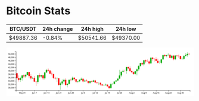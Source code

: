 # Bitcoin Stats

BTC/USDT|24h change|24h high|24h low|
|---|---|---|---|
|$49887.36|-0.84%|$50541.66|$49370.00|

<img src="./chart.svg">
